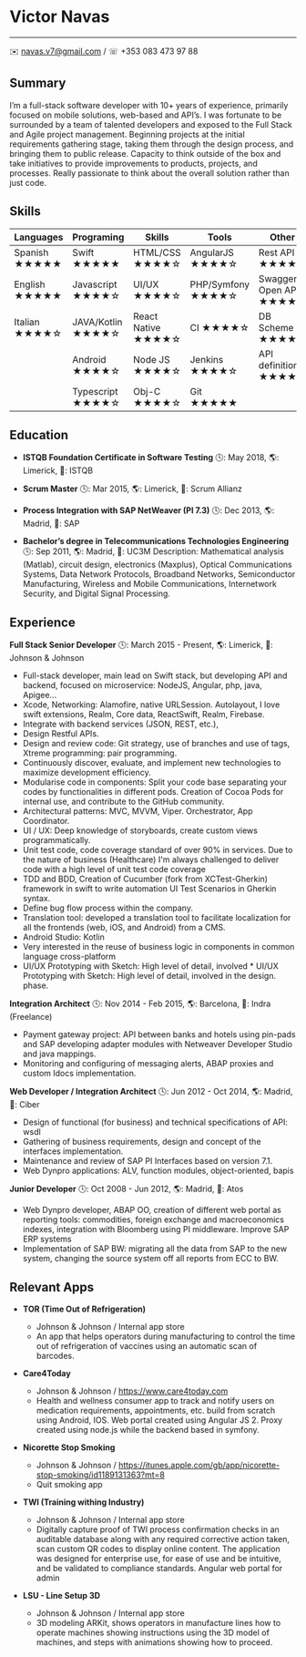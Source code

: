 Victor Navas
============

----------------------------
✉️ navas.v7@gmail.com / ☏ +353 083 473 97 88


Summary
---------
I’m a full-stack software developer with 10+ years of experience, primarily focused on mobile solutions, web-based and API’s. I was fortunate to be surrounded by a team of talented developers and exposed to the Full Stack and Agile project management. Beginning projects at the initial requirements gathering stage, taking them through the design process, and bringing them to public release. Capacity to think outside of the box and take initiatives to provide improvements to products, projects, and processes. Really passionate to think about the overall solution rather than just code.

Skills
---------

| Languages       | Programing         | Skills           | Tools               | Other
| ----------------| ------------------ | ---------------- | ------------------- | ------------------
| Spanish   ★★★★★ | Swift        ★★★★★ | HTML/CSS     ★★★★☆ | AngularJS   ★★★★☆ | Rest API  ★★★★★
| English   ★★★★★ | Javascript   ★★★★☆ | UI/UX        ★★★★☆ | PHP/Symfony ★★★★☆ | Swagger / Open API ★★★★★
| Italian   ★★★★☆ | JAVA/Kotlin  ★★★★☆ | React Native ★★★★☆ | CI          ★★★★☆ | DB Scheme ★★★★★
|                 | Android      ★★★★☆ | Node JS      ★★★★☆ | Jenkins     ★★★★☆ | API definition ★★★★★
|                 | Typescript   ★★★★☆ | Obj-C        ★★★★☆ | Git         ★★★★★ |



Education
---------

* **ISTQB Foundation Certificate in Software Testing**
🕓: May 2018, 🌎: Limerick, 🏢: ISTQB

* **Scrum Master**
🕓: Mar 2015, 🌎: Limerick, 🏢: Scrum Allianz

* **Process Integration with SAP NetWeaver (PI 7.3)**
🕓: Dec 2013, 🌎: Madrid, 🏢: SAP

* **Bachelor’s degree in Telecommunications Technologies Engineering**
🕓: Sep 2011, 🌎: Madrid, 🏢: UC3M
Description: Mathematical analysis (Matlab), circuit design, electronics (Maxplus), 
Optical Communications Systems, Data Network Protocols, Broadband Networks, 
Semiconductor Manufacturing, Wireless and Mobile Communications, Internetwork Security, 
and Digital Signal Processing.


Experience
----------

**Full Stack Senior Developer**
🕓: March 2015 - Present, 🌎: Limerick, 🏢: Johnson & Johnson

* Full-stack developer, main lead on Swift stack, but developing API and backend, focused on microservice: NodeJS, Angular, php, java, Apigee...
* Xcode, Networking: Alamofire, native URLSession. Autolayout, I love swift extensions, Realm, Core data, ReactSwift, Realm, Firebase.
* Integrate with backend services (JSON, REST, etc.), 
* Design Restful APIs.
* Design and review code: Git strategy, use of branches and use of tags, Xtreme programming: pair programming.
* Continuously discover, evaluate, and implement new technologies to maximize development efficiency.
* Modularise code in components: Split your code base separating your codes by functionalities in different pods. Creation of Cocoa Pods for internal use, and contribute to the GitHub community.
* Architectural patterns: MVC, MVVM, Viper. Orchestrator, App Coordinator.
* UI / UX: Deep knowledge of storyboards, create custom views programmatically.
* Unit test code, code coverage standard of over 90% in services. Due to the nature of business (Healthcare) I'm always challenged to deliver code with a high level of unit test code coverage
* TDD and BDD, Creation of Cucumber (fork from XCTest-Gherkin) framework in swift to write automation UI Test Scenarios in Gherkin syntax.
* Define bug flow process within the company.
* Translation tool: developed a translation tool to facilitate localization for all the frontends (web, iOS, and Android) from a CMS.
* Android Studio: Kotlin
* Very interested in the reuse of business logic in components in common language cross-platform
* UI/UX Prototyping with Sketch: High level of detail, involved * UI/UX Prototyping with Sketch: High level of detail, involved  in the design.
 phase.


**Integration Architect**
🕓: Nov 2014 - Feb 2015, 🌎: Barcelona, 🏢: Indra (Freelance)

* Payment gateway project: API between banks and hotels using pin-pads and SAP developing adapter modules with Netweaver Developer Studio and java mappings.
* Monitoring and configuring of messaging alerts, ABAP proxies and custom Idocs implementation.


**Web Developer / Integration Architect**
🕓: Jun 2012 - Oct 2014, 🌎: Madrid, 🏢: Ciber

* Design of functional (for business) and technical specifications of API: wsdl
* Gathering of business requirements, design and concept of the interfaces implementation.
* Maintenance and review of SAP PI Interfaces based on version 7.1.
* Web Dynpro applications: ALV, function modules, object-oriented, bapis

**Junior Developer**
🕓: Oct 2008 - Jun 2012, 🌎: Madrid, 🏢: Atos

* Web Dynpro developer, ABAP OO, creation of different web portal as reporting tools: commodities, foreign exchange and macroeconomics indexes, integration with Bloomberg using PI middleware. Improve SAP ERP systems
* Implementation of SAP BW: migrating all the data from SAP to the new system, changing the source system off all reports from ECC to BW.



Relevant Apps
--------------------

* **TOR (Time Out of Refrigeration)**
    * Johnson & Johnson / Internal app store
    * An app that helps operators during manufacturing to control the time out of refrigeration of vaccines using an automatic scan of barcodes.

* **Care4Today**
    * Johnson & Johnson / https://www.care4today.com
    * Health and wellness consumer app to track and notify users on medication requirements, appointments, etc. build from scratch using Android, IOS. Web portal created using Angular JS 2. Proxy created using node.js while the backend based in symfony.

* **Nicorette Stop Smoking**
    * Johnson & Johnson / https://itunes.apple.com/gb/app/nicorette-stop-smoking/id1189131363?mt=8
    * Quit smoking app

* **TWI (Training withing Industry)**
    * Johnson & Johnson / Internal app store
    * Digitally capture proof of TWI process confirmation checks in an auditable database along with any required corrective action taken, scan custom QR codes to display online content. The application was designed for enterprise use, for ease of use and be intuitive, and be validated to compliance standards. Angular web portal for admin

* **LSU - Line Setup 3D**
    * Johnson & Johnson / Internal app store
    * 3D modeling ARKit, shows operators in manufacture lines how to operate machines showing instructions using the 3D model of machines, and steps with animations showing how to proceed.
